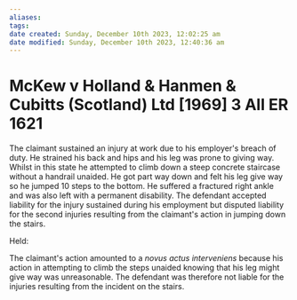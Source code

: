 ```yaml
---
aliases: 
tags: 
date created: Sunday, December 10th 2023, 12:02:25 am
date modified: Sunday, December 10th 2023, 12:40:36 am
---
```


# McKew v Holland & Hanmen & Cubitts (Scotland) Ltd [1969] 3 All ER 1621

The claimant sustained an injury at work due to his employer's breach of duty. He strained his back and hips and his leg was prone to giving way. Whilst in this state he attempted to climb down a steep concrete staircase without a handrail unaided. He got part way down and felt his leg give way so he jumped 10 steps to the bottom. He suffered a fractured right ankle and was also left with a permanent disability. The defendant accepted liability for the injury sustained during his employment but disputed liability for the second injuries resulting from the claimant's action in jumping down the stairs.  

  

Held:  

  

The claimant's action amounted to a _novus actus interveniens_ because his action in attempting to climb the steps unaided knowing that his leg might give way was unreasonable. The defendant was therefore not liable for the injuries resulting from the incident on the stairs.
